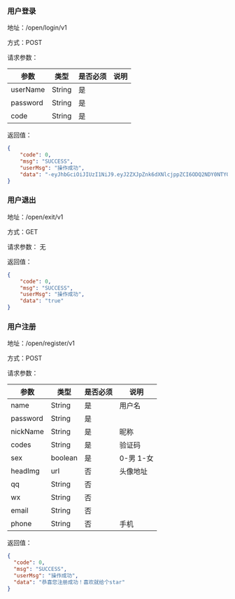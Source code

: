 ### 用户登录
地址：/open/login/v1

方式：POST

请求参数：

|  参数   | 类型  |  是否必须 | 说明  |
|  ----  | ----  |---- | ---- |
| userName  | String |是||
| password  | String | 是 ||
| code |String |是|
返回值：
```json
{
    "code": 0,
    "msg": "SUCCESS",
    "userMsg": "操作成功",
    "data": "-eyJhbGciOiJIUzI1NiJ9.eyJ2ZXJpZnk6dXNlcjppZCI6ODQ2NDY0NTY0LCJ2ZXJpZnk6dXNlcjpmbGFnIjoxMCwiZXhwIjoxNjI1Mzk5NjU1fQ.ckGc5wRiaaH8ZDA3a4_XMMYuEQRRy8GlXIs3NsrBJ8Q"
}
```

### 用户退出
地址：/open/exit/v1

方式：GET

请求参数：
无

返回值：
```json
{
    "code": 0,
    "msg": "SUCCESS",
    "userMsg": "操作成功",
    "data": "true"
}
```




### 用户注册
地址：/open/register/v1

方式：POST

请求参数：

|  参数   | 类型  |  是否必须 | 说明  |
|  ----  | ----  |---- | ---- |
| name  | String |是| 用户名|
| password  | String | 是 ||
| nickName |String |是|昵称|
|codes| String| 是| 验证码|
|sex|boolean|是| 0-男 1-女|
|headImg| url |否|头像地址 | 
|qq|String|否|
|wx|String|否|
|email|String|否||
|phone|String|否|手机|

返回值：
```json
{
  "code": 0,
  "msg": "SUCCESS",
  "userMsg": "操作成功",
  "data": "恭喜您注册成功！喜欢就给个star"
}
```